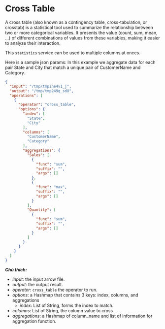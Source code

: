 # Cross Table


A cross table (also known as a contingency table, cross-tabulation, or crosstab) is a statistical tool used to summarize the relationship between two or more categorical variables. It presents the value (count, sum, mean, ...) of different combinations of values from these variables, making it easier to analyze their interaction.

This `statistics` service can be used to multiple columns at onces.

Here is a sample json params: In this example we aggregate data for each pair State and City that match a unique pair of CustomerName and Category.
	

```JSON
{
  "input": "/tmp/tmpine4v1_j",
  "output": "/tmp/tmp249q_sd8",
  "operations": [
    {
      "operator": "cross_table",
      "options": {
        "index": [
          "State",
          "City"
        ],
        "columns": [
          "CustomerName",
          "Category"
        ],
        "aggregations": {
          "Sales": [
            {
              "func": "sum",
              "suffix": "",
              "args": []
            },
            {
              "func": "max",
              "suffix": "",
              "args": []
            }
          ],
          "Quantity": [
            {
              "func": "sum",
              "suffix": "",
              "args": []
            }
          ]
        }
      }
    }
  ]
}
```


***Chú thích:***

- *input*: the input arrow file.
- *output*: the output result.
- *operator*: `cross_table` the operator to run.
- *options*: a Hashmap that contains 3 keys: index, columns, and aggregations
  - *index*: List of String, forms the index to match.
 - *columns*: List of String, the column value to cross
 - *aggregations*: a Hashmap of column_name and list of information for aggregation function.



